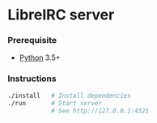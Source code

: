 LibreIRC server
========

### Prerequisite
- [Python] 3.5+

### Instructions
```bash
./install   # Install dependencies
./run       # Start server
            # See http://127.0.0.1:4321
```

[Python]: https://www.python.org
